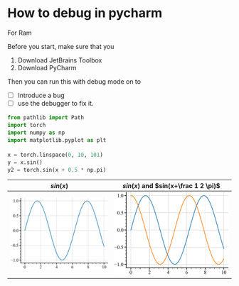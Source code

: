 
# How to debug in pycharm

For Ram

Before you start, make sure that you
1. Download JetBrains Toolbox
2. Download PyCharm

Then you can run this with debug mode on to
- [ ] Introduce a bug
- [ ] use the debugger to fix it.

```python
from pathlib import Path
import torch
import numpy as np
import matplotlib.pyplot as plt

x = torch.linspace(0, 10, 101)
y = x.sin()
y2 = torch.sin(x + 0.5 * np.pi)
```
| **$sin(x)$** | **$sin(x)$ and $sin(x+\frac 1 2 \pi)$** |
|:------------:|:---------------------------------------:|
| <img style="align-self:center;" src="00_how_to_debug/sin.png" image="None" styles="{'margin': '0.5em'}" width="None" height="None"/> | <img style="align-self:center;" src="00_how_to_debug/sin_cos.png" image="None" styles="{'margin': '0.5em'}" width="None" height="None"/> |
